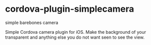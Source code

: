 # cordova-plugin-simplecamera
simple barebones camera

Simple Cordova camera plugin for iOS. Make the background of your <body> transparent and anything else you do not want seen to see the view.
